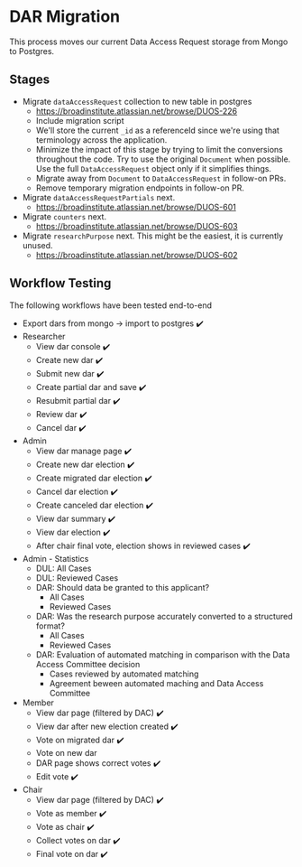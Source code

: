 # DAR Migration

This process moves our current Data Access Request storage from Mongo
to Postgres.

## Stages
* Migrate `dataAccessRequest` collection to new table in postgres
  * https://broadinstitute.atlassian.net/browse/DUOS-226
  * Include migration script
  * We'll store the current `_id` as a referenceId since we're using
    that terminology across the application. 
  * Minimize the impact of this stage by trying to limit the conversions 
    throughout the code. Try to use the original `Document` when possible.
    Use the full `DataAccessRequest` object only if it simplifies things.
  * Migrate away from `Document` to `DataAccessRequest` in follow-on PRs.
  * Remove temporary migration endpoints in follow-on PR.
* Migrate `dataAccessRequestPartials` next.
  * https://broadinstitute.atlassian.net/browse/DUOS-601
* Migrate `counters` next.
  * https://broadinstitute.atlassian.net/browse/DUOS-603
* Migrate `researchPurpose` next. This might be the easiest, it is currently
  unused.
  * https://broadinstitute.atlassian.net/browse/DUOS-602
  
## Workflow Testing
The following workflows have been tested end-to-end

* Export dars from mongo -> import to postgres :heavy_check_mark: 
* Researcher
  * View dar console :heavy_check_mark:
  * Create new dar :heavy_check_mark:
  * Submit new dar :heavy_check_mark:
  * Create partial dar and save :heavy_check_mark:
  * Resubmit partial dar :heavy_check_mark:
  * Review dar :heavy_check_mark:
  * Cancel dar :heavy_check_mark:
* Admin
  * View dar manage page :heavy_check_mark:
  * Create new dar election :heavy_check_mark:
  * Create migrated dar election :heavy_check_mark:
  * Cancel dar election :heavy_check_mark:
  * Create canceled dar election :heavy_check_mark:
  * View dar summary :heavy_check_mark:
  * View dar election :heavy_check_mark:
  * After chair final vote, election shows in reviewed cases :heavy_check_mark:
* Admin - Statistics
  * DUL: All Cases
  * DUL: Reviewed Cases
  * DAR: Should data be granted to this applicant?
    * All Cases 
    * Reviewed Cases
  * DAR: Was the research purpose accurately converted to a structured format? 
    * All Cases 
    * Reviewed Cases
  * DAR: Evaluation of automated matching in comparison with the Data Access Committee decision 
    * Cases reviewed by automated matching 
    * Agreement beween automated maching and Data Access Committee
* Member
  * View dar page (filtered by DAC) :heavy_check_mark:
  * View dar after new election created :heavy_check_mark:
  * Vote on migrated dar :heavy_check_mark:
  * Vote on new dar 
  * DAR page shows correct votes :heavy_check_mark:
  * Edit vote :heavy_check_mark:
* Chair
  * View dar page (filtered by DAC) :heavy_check_mark:
  * Vote as member :heavy_check_mark: 
  * Vote as chair :heavy_check_mark:
  * Collect votes on dar :heavy_check_mark:
  * Final vote on dar :heavy_check_mark: 
  